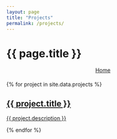 ```yaml
---
layout: page
title: "Projects"
permalink: /projects/
---
```


<h1>{{ page.title }}</h1>

<div style="text-align: center; margin-bottom: 20px;">
  <a href="/" class="btn btn--primary">Home</a>
</div>

<div class="project-container">
    {% for project in site.data.projects %}
    <div class="project-card" style="background-image: url('{{ project.image }}');">
        <a href="{{ project.url }}" target="_blank">
            <div class="project-content">
                <h2 class="project-title">{{ project.title }}</h2>
                <p class="project-description">{{ project.description }}</p>
            </div>
        </a>
    </div>
    {% endfor %}
</div>